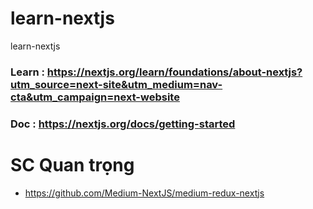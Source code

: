 # learn-nextjs
learn-nextjs

### Learn : https://nextjs.org/learn/foundations/about-nextjs?utm_source=next-site&utm_medium=nav-cta&utm_campaign=next-website
### Doc : https://nextjs.org/docs/getting-started

# SC Quan trọng 
- https://github.com/Medium-NextJS/medium-redux-nextjs

